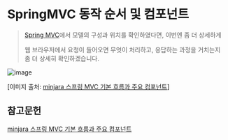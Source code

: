 # SpringMVC 동작 순서 및 컴포넌트

> [Spring MVC]()에서 모델의 구성과 위치를 확인하였다면, 이번엔 좀 더 상세하게
>
> 웹 브라우저에서 요청이 들어오면 무엇이 처리하고, 응답하는 과정을 거치는지 좀 더 상세히 확인하겠습니다.



![image](https://user-images.githubusercontent.com/22608825/98907962-03929600-2503-11eb-9fd0-42394fded5c7.png)

[이미지 출처: [minjara 스프링 MVC 기본 흐름과 주요 컴포넌트](http://blog.naver.com/PostView.nhn?blogId=roropoly1&logNo=221163257713&parentCategoryNo=&categoryNo=32&viewDate=&isShowPopularPosts=false&from=postView)]

## 참고문헌

[minjara 스프링 MVC 기본 흐름과 주요 컴포넌트](http://blog.naver.com/PostView.nhn?blogId=roropoly1&logNo=221163257713&parentCategoryNo=&categoryNo=32&viewDate=&isShowPopularPosts=false&from=postView)